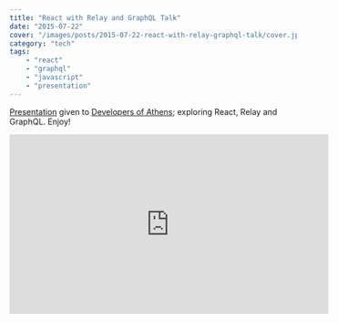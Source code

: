 ```yaml
---
title: "React with Relay and GraphQL Talk"
date: "2015-07-22"
cover: "/images/posts/2015-07-22-react-with-relay-graphql-talk/cover.jpg"
category: "tech"
tags:
    - "react"
    - "graphql"
    - "javascript"
    - "presentation"
---
```


[Presentation](http://jas.link/react-relay-graphql-talk) given to [Developers of Athens](https://www.meetup.com/Developers-of-Athens/events/219666306/); exploring React, Relay and GraphQL. Enjoy!

<iframe width="560" height="315" src="https://www.youtube.com/embed/Cfna8gwt9h8" frameborder="0" allowfullscreen></iframe>
